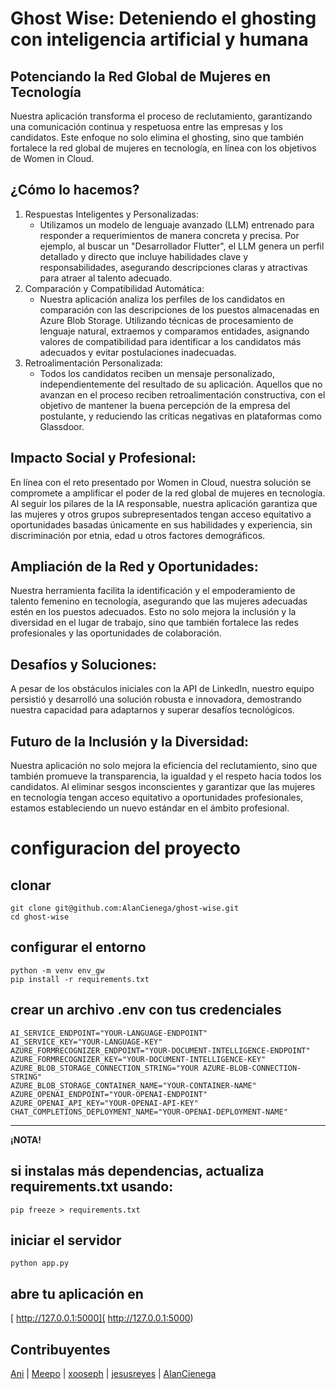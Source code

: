 # Ghost Wise: Deteniendo el ghosting con inteligencia artificial y humana

## Potenciando la Red Global de Mujeres en Tecnología

<p>Nuestra aplicación transforma el proceso de reclutamiento, garantizando una comunicación continua y respetuosa entre las empresas y los candidatos. Este enfoque no solo elimina el ghosting, sino que también fortalece la red global de mujeres en tecnología, en línea con los objetivos de Women in Cloud. </p>

## ¿Cómo lo hacemos?
1. Respuestas Inteligentes y Personalizadas:
   - Utilizamos un modelo de lenguaje avanzado (LLM) entrenado para responder a requerimientos de manera concreta y precisa. Por ejemplo, al buscar un "Desarrollador Flutter", el LLM genera un perfil detallado y directo que incluye habilidades clave y responsabilidades, asegurando descripciones claras y atractivas para atraer al talento adecuado.
2. Comparación y Compatibilidad Automática:
   - Nuestra aplicación analiza los perfiles de los candidatos en comparación con las descripciones de los puestos almacenadas en Azure Blob Storage. Utilizando técnicas de procesamiento de lenguaje natural, extraemos y comparamos entidades, asignando valores de compatibilidad para identificar a los candidatos más adecuados y evitar postulaciones inadecuadas.
3. Retroalimentación Personalizada:
   - Todos los candidatos reciben un mensaje personalizado, independientemente del resultado de su aplicación. Aquellos que no avanzan en el proceso reciben retroalimentación constructiva, con el objetivo de mantener la buena percepción de la empresa del postulante, y reduciendo las críticas negativas en plataformas como Glassdoor.
## Impacto Social y Profesional:
<p>En línea con el reto presentado por Women in Cloud, nuestra solución se compromete a amplificar el poder de la red global de mujeres en tecnología. Al seguir los pilares de la IA responsable, nuestra aplicación garantiza que las mujeres y otros grupos subrepresentados tengan acceso equitativo a oportunidades basadas únicamente en sus habilidades y experiencia, sin discriminación por etnia, edad u otros factores demográficos.</p>

## Ampliación de la Red y Oportunidades:
<p>Nuestra herramienta facilita la identificación y el empoderamiento de talento femenino en tecnología, asegurando que las mujeres adecuadas estén en los puestos adecuados. Esto no solo mejora la inclusión y la diversidad en el lugar de trabajo, sino que también fortalece las redes profesionales y las oportunidades de colaboración.</p>

## Desafíos y Soluciones:
<p>A pesar de los obstáculos iniciales con la API de LinkedIn, nuestro equipo persistió y desarrolló una solución robusta e innovadora, demostrando nuestra capacidad para adaptarnos y superar desafíos tecnológicos.</P>

## Futuro de la Inclusión y la Diversidad:
<p>Nuestra aplicación no solo mejora la eficiencia del reclutamiento, sino que también promueve la transparencia, la igualdad y el respeto hacia todos los candidatos. Al eliminar sesgos inconscientes y garantizar que las mujeres en tecnología tengan acceso equitativo a oportunidades profesionales, estamos estableciendo un nuevo estándar en el ámbito profesional.</p>

# configuracion del proyecto

## clonar

```
git clone git@github.com:AlanCienega/ghost-wise.git
cd ghost-wise
```

## configurar el entorno

```
python -m venv env_gw
pip install -r requirements.txt
```

## crear un archivo .env con tus credenciales
```
AI_SERVICE_ENDPOINT="YOUR-LANGUAGE-ENDPOINT"
AI_SERVICE_KEY="YOUR-LANGUAGE-KEY"
AZURE_FORMRECOGNIZER_ENDPOINT="YOUR-DOCUMENT-INTELLIGENCE-ENDPOINT"
AZURE_FORMRECOGNIZER_KEY="YOUR-DOCUMENT-INTELLIGENCE-KEY"
AZURE_BLOB_STORAGE_CONNECTION_STRING="YOUR AZURE-BLOB-CONNECTION-STRING"
AZURE_BLOB_STORAGE_CONTAINER_NAME="YOUR-CONTAINER-NAME"
AZURE_OPENAI_ENDPOINT="YOUR-OPENAI-ENDPOINT"
AZURE_OPENAI_API_KEY="YOUR-OPENAI-API-KEY"
CHAT_COMPLETIONS_DEPLOYMENT_NAME="YOUR-OPENAI-DEPLOYMENT-NAME"
```

---
**¡NOTA!**

si instalas más dependencias, actualiza requirements.txt usando:
---
```
pip freeze > requirements.txt
```

## iniciar el servidor
```
python app.py
```

## abre tu aplicación en
[ http://127.0.0.1:5000]( http://127.0.0.1:5000)


<h2 id="contrib">Contribuyentes</h2>

[Ani](https://github.com/anabugal) | [Meepo](#contrib) | [xooseph](https://github.com/xooseph) | [jesusreyes](https://github.com/jesusreyes) | [AlanCienega](https://github.com/AlanCienega)

